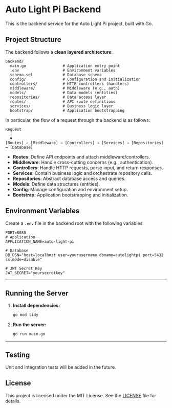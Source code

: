 # Auto Light Pi Backend

This is the backend service for the Auto Light Pi project, built with Go.


## Project Structure
The backend follows a **clean layered architecture**:
```
backend/
  main.go                # Application entry point
  .env                   # Environment variables
  schema.sql             # Database schema
  config/                # Configuration and initialization
  controllers/           # HTTP controllers (handlers)
  middleware/            # Middleware (e.g., auth)
  models/                # Data models (entities)
  repositories/          # Data access layer
  routes/                # API route definitions
  services/              # Business logic layer
  bootstrap/             # Application bootstrapping
```

In particular, the flow of a request through the backend is as follows:
```
Request
  │
  ▼
[Routes] → [Middleware] → [Controllers] → [Services] → [Repositories] → [Database]
```

- **Routes**: Define API endpoints and attach middleware/controllers.
- **Middleware**: Handle cross-cutting concerns (e.g., authentication).
- **Controllers**: Handle HTTP requests, parse input, and return responses.
- **Services**: Contain business logic and orchestrate repository calls.
- **Repositories**: Abstract database access and queries.
- **Models**: Define data structures (entities).
- **Config**: Manage configuration and environment setup.
- **Bootstrap**: Application bootstrapping and initialization.

## Environment Variables

Create a `.env` file in the backend root with the following variables:

```
PORT=8080
# Application
APPLICATION_NAME=auto-light-pi

# Database
DB_DSN="host=localhost user=yourusername dbname=autolightpi port=5432 sslmode=disable"

# JWT Secret Key
JWT_SECRET="yoursecretkey"
```

---

## Running the Server

1. **Install dependencies:**
   ```sh
   go mod tidy
   ```
2. **Run the server:**
   ```sh
   go run main.go
   ```

---

## Testing
Unit and integration tests will be added in the future.

## License

This project is licensed under the MIT License. See the [LICENSE](../LICENSE) file for details.
